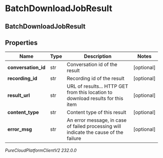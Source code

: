 # BatchDownloadJobResult

## BatchDownloadJobResult

## Properties

|Name | Type | Description | Notes|
|------------ | ------------- | ------------- | -------------|
| **conversation_id** | str | Conversation id of the result | [optional] |
| **recording_id** | str | Recording id of the result | [optional] |
| **result_url** | str | URL of results... HTTP GET from this location to download results for this item | [optional] |
| **content_type** | str | Content type of this result | [optional] |
| **error_msg** | str | An error message, in case of failed processing will indicate the cause of the failure | [optional] |



_PureCloudPlatformClientV2 232.0.0_
